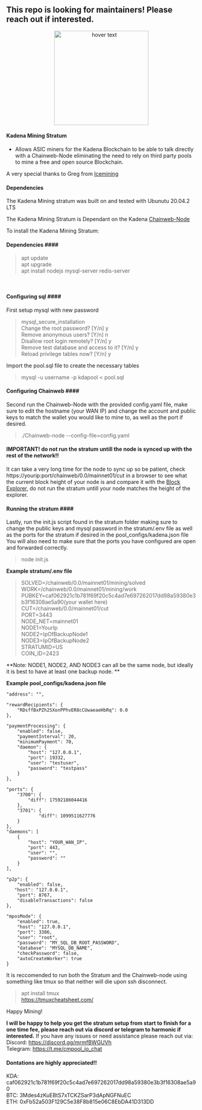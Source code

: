 ## This repo is looking for maintainers! Please reach out if interested.

<p align="center">
  <img src="https://cmpool.io/mine.png" width="250" title="hover text">
</p>

#### Kadena Mining Stratum ####
* Allows ASIC miners for the Kadena Blockchain to be able to talk directly with a Chainweb-Node eliminating the need to rely on third party pools to mine a free and open source Blockchain.

A very special thanks to Greg from [Icemining](https://icemining.ca/)

#### Dependencies ####
The Kadena Mining stratum was built on and tested with Ubunutu 20.04.2 LTS 

The Kadena Mining Stratum is Dependant on the Kadena [Chainweb-Node](https://github.com/kadena-io/chainweb-node)

To install the Kadena Mining Stratum:

#### Dependencies #### <br>
> apt update <br>
> apt upgrade <br>
> apt install nodejs mysql-server redis-server
<br>

#### Configuring sql #### <br>
First setup mysql with new password <br>
> mysql_secure_installation <br>
> Change the root password? [Y/n] y <br>
> Remove anonymous users? [Y/n] n <br>
> Disallow root login remotely? [Y/n] y <br>
> Remove test database and access to it? [Y/n] y <br>
> Reload privilege tables now? [Y/n] y <br>

Import the pool.sql file to create the necessary tables 
> mysql -u username -p kdapool < pool.sql


#### Configuring Chainweb #### <br>
Second run the Chainweb-Node with the provided config.yaml file, make sure to edit the hostname (your WAN IP) and change the account and public keys to match the wallet you would like to mine to, as well as the port if desired. 
> ./Chainweb-node --config-file=config.yaml
#### IMPORTANT! do not run the stratum untill the node is synced up with the rest of the network!! ####
It can take a very long time for the node to sync up so be patient, check https://yourip:port/chainweb/0.0/mainnet01/cut in a browser to see what the current block height of your node is and compare it with the [Block Explorer](https://explorer.chainweb.com/mainnet), do not run the stratum untill your node matches the height of the explorer. 


#### Running the stratum #### <br>
Lastly, run the init.js script found in the stratum folder making sure to change the public keys and mysql password in the stratum/.env file as well as the ports for the stratum if desired in the pool_configs/kadena.json file 
You will also need to make sure that the ports you have configured are open and forwarded correctly.
>node init.js 



**Example stratum/.env file  <br>**
>SOLVED=/chainweb/0.0/mainnet01/mining/solved <br>
>WORK=/chainweb/0.0/mainnet01/mining/work <br>
>PUBKEY=caf062921c1b781f69f20c5c4ad7e697262017dd98a59380e3b3f16308ae5a90(your wallet here) <br>
>CUT=/chainweb/0.0/mainnet01/cut <br>
>PORT=3443 <br>
>NODE_NET=mainnet01 <br>
>NODE1=YourIp <br>
>NODE2=IpOfBackupNode1 <br>
>NODE3=IpOfBackupNode2 <br>
>STRATUMID=US <br>
>COIN_ID=2423 <br>

**Note: NODE1, NODE2, AND NODE3 can all be the same node, but ideally it is best to have at least one backup node. 
**



**Example pool_configs/kadena.json file**                                                                                            

    "address": "",

    "rewardRecipients": {
        "RDsffBxPZh2SXonPPhvER8cCUwaeaeHbRq": 0.0
    }, 

    "paymentProcessing": {
        "enabled": false,
        "paymentInterval": 20,
        "minimumPayment": 70,
        "daemon": {
            "host": "127.0.0.1",
            "port": 19332,
            "user": "testuser",
            "password": "testpass"
        }
    },

    "ports": {
        "3700": {
            "diff": 17592186044416 
        },
        "3701": {
                "diff": 1099511627776 
        }
    },
    "daemons": [
        {
            "host": "YOUR_WAN_IP",
            "port": 443,
            "user": "",
            "password": ""
        }
    ],

    "p2p": {
        "enabled": false,
       "host": "127.0.0.1",
        "port": 8767,
        "disableTransactions": false
    },

    "mposMode": {
        "enabled": true,
        "host": "127.0.0.1",
        "port": 3306,
        "user": "root",
        "password": "MY_SQL_DB_ROOT_PASSWORD",
        "database": "MYSQL_DB_NAME",
        "checkPassword": false,
        "autoCreateWorker": true
    }









It is reccomended to run both the Stratum and the Chainweb-node using something like tmux so that neither will die upon ssh disconnect. <br>
>apt install tmux <br>
> https://tmuxcheatsheet.com/ <br>



Happy Mining! <br>


**I will be happy to help you get the stratum setup from start to finish for a one time fee, please reach out via discord or telegram to harmonic if interested.** 
If you have any issues or need assistance please reach out via: <br>
Discord: https://discord.gg/mrmfBWGUVh <br>
Telegram: https://t.me/cmpool_io_chat <br> 


#### Dontations are highly appreciated!! ####
KDA: caf062921c1b781f69f20c5c4ad7e697262017dd98a59380e3b3f16308ae5a90 <br>
BTC: 3Mdes4zKuEBtS7xTCKZSarP3dApNGFNuEC <br> 
ETH: 0xFb52a503F129C5e38F8b815e06C8EbDA41D313DD 
